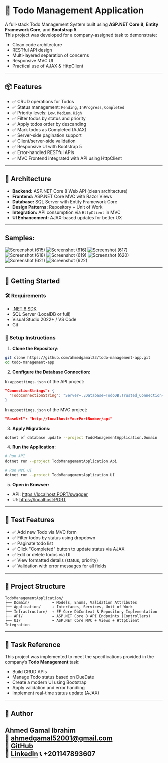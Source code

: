 
# 📝 Todo Management Application

A full-stack Todo Management System built using **ASP.NET Core 8**, **Entity Framework Core**, and **Bootstrap 5**.  
This project was developed for a company-assigned task to demonstrate:

- Clean code architecture
- RESTful API design
- Multi-layered separation of concerns
- Responsive MVC UI
- Practical use of AJAX & HttpClient

---

## 📦 Features

- ✅ CRUD operations for Todos
- ✅ Status management: `Pending`, `InProgress`, `Completed`
- ✅ Priority levels: `Low`, `Medium`, `High`
- ✅ Filter todos by status and priority
- ✅ Apply todos order by descanding 
- ✅ Mark todos as Completed (AJAX)
- ✅ Server-side pagination support
- ✅ Client/server-side validation
- ✅ Responsive UI with Bootstrap 5
- ✅ Error-handled RESTful APIs
- ✅ MVC Frontend integrated with API using HttpClient

---

## 📐 Architecture

- **Backend:** ASP.NET Core 8 Web API (clean architecture)
- **Frontend:** ASP.NET Core MVC with Razor Views
- **Database:** SQL Server with Entity Framework Core
- **Design Patterns:** Repository + Unit of Work
- **Integration:** API consumption via `HttpClient` in MVC
- **UI Enhancement:** AJAX-based updates for better UX

---
## Samples:
![Screenshot (615)](https://github.com/user-attachments/assets/85eb76bd-e6ad-424e-adb0-a7695903e363)
![Screenshot (616)](https://github.com/user-attachments/assets/d64b5f6f-835d-450f-91b8-4c5c2c7d88c9)
![Screenshot (617)](https://github.com/user-attachments/assets/4af9aacf-492a-4d52-8fb0-eaac6f4d86f0)
![Screenshot (618)](https://github.com/user-attachments/assets/a478ee5b-20fe-469d-b0a4-dafecadeb6ff)
![Screenshot (619)](https://github.com/user-attachments/assets/a18fdffc-918f-461b-8893-c52c95c58d56)
![Screenshot (620)](https://github.com/user-attachments/assets/3aff7fe9-8dfd-4d23-9c9d-e8defbd5f818)
![Screenshot (621)](https://github.com/user-attachments/assets/ab0542cc-e710-4ccb-aaac-c12b8dcb0919)
![Screenshot (622)](https://github.com/user-attachments/assets/a22ad980-0f3c-4e32-a1e2-3b0c0e46355d)

---

## 🚀 Getting Started

### 🛠 Requirements

- [.NET 8 SDK](https://dotnet.microsoft.com/download)
- SQL Server (LocalDB or full)
- Visual Studio 2022+ / VS Code
- Git

### 🔧 Setup Instructions

1. **Clone the Repository:**

```bash
git clone https://github.com/ahmedgamal23/todo-management-app.git
cd todo-management-app
```

2. **Configure the Database Connection:**

In `appsettings.json` of the API project:

```json
"ConnectionStrings": {
  "TodoConnectionString": "Server=.;Database=TodoDB;Trusted_Connection=True;"
}
```

In `appsettings.json` of the MVC project:

```json
"BaseUrl": "http://localhost:YourPortNumber/api"
```

3. **Apply Migrations:**

```bash
dotnet ef database update --project TodoManagementApplication.Domain
```

4. **Run the Application:**

```bash
# Run API
dotnet run --project TodoManagementApplication.Api

# Run MVC UI
dotnet run --project TodoManagementApplication.UI
```

5. **Open in Browser:**

- API: [https://localhost:PORT/swagger](https://localhost:PORT/swagger)
- UI: [https://localhost:PORT](https://localhost:PORT)

---

## 🧪 Test Features

- ✅ Add new Todo via MVC form
- ✅ Filter todos by status using dropdown
- ✅ Paginate todo list
- ✅ Click "Completed" button to update status via AJAX
- ✅ Edit or delete todos via UI
- ✅ View formatted details (status, priority)
- ✅ Validation with error messages for all fields

---

## 📁 Project Structure

```
TodoManagementApplication/
├── Domain/          → Models, Enums, Validation Attributes
├── Application/     → Interfaces, Services, Unit of Work
├── Infrastructure/  → EF Core DbContext & Repository Implementation
├── API/             → ASP.NET Core 8 API Endpoints (Controllers)
├── UI/              → ASP.NET Core MVC + Views + HttpClient Integration
```

---

## 📄 Task Reference

This project was implemented to meet the specifications provided in the company’s **Todo Management** task:

- Build CRUD APIs
- Manage Todo status based on DueDate
- Create a modern UI using Bootstrap
- Apply validation and error handling
- Implement real-time status update (AJAX)

---

## 👤 Author

**Ahmed Gamal Ibrahim**  
📧 [ahmedgamal52001@gmail.com](mailto:ahmedgamal52001@gmail.com)  
🔗 [GitHub](https://github.com/ahmedgamal23)  
🔗 [LinkedIn](https://www.linkedin.com/in/ahmed-gamal-667a061a3/)
📞 +201147893607
---
